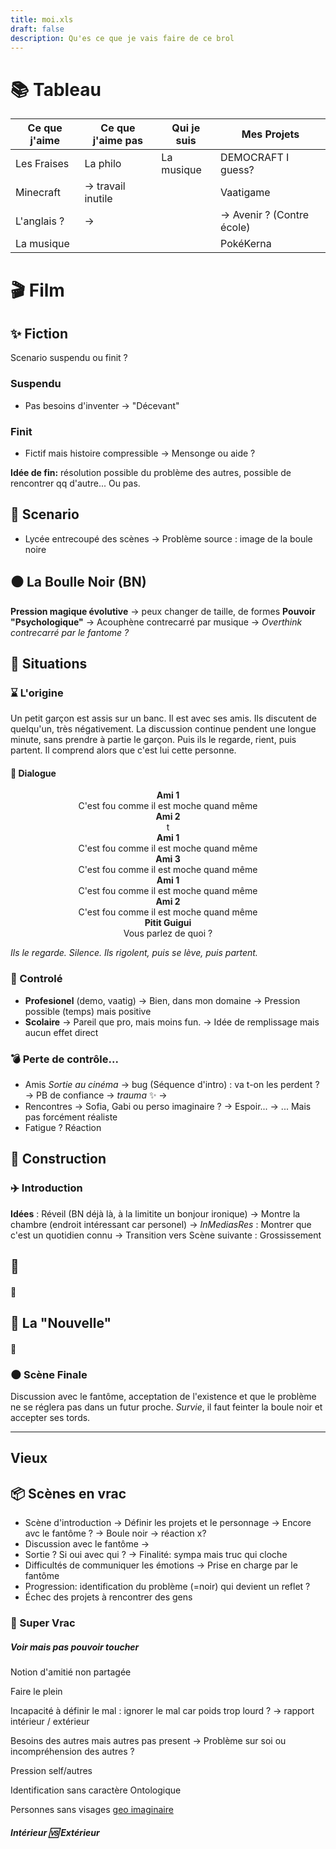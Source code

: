```yaml
---
title: moi.xls
draft: false
description: Qu'es ce que je vais faire de ce brol
---
```

# 📚 Tableau
| Ce que j'aime | Ce que j'aime pas  | Qui je suis | Mes Projets                |
| ------------- | ------------------ | ----------- | -------------------------- |
| Les Fraises   | La philo           | La musique  | DEMOCRAFT I guess?         |
| Minecraft     | -> travail inutile |             | Vaatigame                  |
| L'anglais ?   | ->                 |             | -> Avenir ? (Contre école) |
| La musique    |                    |             | PokéKerna                  |

# 🎬 Film
## ✨️ Fiction
Scenario suspendu ou finit ?
### Suspendu
- Pas besoins d'inventer
  -> "Décevant"
### Finit
- Fictif mais histoire compressible
  -> Mensonge ou aide ?

**Idée de fin:** résolution possible du problème des autres, possible de rencontrer qq d'autre... Ou pas.

## 📅 Scenario
- Lycée entrecoupé des scènes
  -> Problème source : image de la boule noire

## ⚫️ La Boulle Noir (BN)
**Pression magique évolutive** -> peux changer de taille, de formes
**Pouvoir "Psychologique"**
-> Acouphène contrecarré par musique
-> *Overthink contrecarré par le fantome ?*
## 🖤 Situations
### ⌛️ L'origine
Un petit garçon est assis sur un banc. Il est avec ses amis. Ils discutent de quelqu'un, très négativement. La discussion continue pendent une longue minute, sans prendre à partie le garçon. Puis ils le regarde, rient, puis partent. Il comprend alors que c'est lui cette personne.

#### 💬 Dialogue
<center><strong>Ami 1</strong></center>
<center>C'est fou comme il est moche quand même</center>

<center><strong>Ami 2</strong></center>
<center>t</center>

<center><strong>Ami 1</strong></center>
<center>C'est fou comme il est moche quand même</center>

<center><strong>Ami 3</strong></center>
<center>C'est fou comme il est moche quand même</center>

<center><strong>Ami 1</strong></center>
<center>C'est fou comme il est moche quand même</center>

<center><strong>Ami 2</strong></center>
<center>C'est fou comme il est moche quand même</center>

<center><strong>Pitit Guigui</strong></center>
<center>Vous parlez de quoi ?</center>

*Ils le regarde. Silence. Ils rigolent, puis se lève, puis partent.*

### 🧊 Controlé
- **Profesionel** (demo, vaatig)
  -> Bien, dans mon domaine
  -> Pression possible (temps) mais positive
- **Scolaire** 
  -> Pareil que pro, mais moins fun.
  -> Idée de remplissage mais aucun effet direct
### 💣 Perte de contrôle...
- Amis *Sortie au cinéma*
  -> bug (Séquence d'intro) : va t-on les perdent ? 
  -> PB de confiance -> $trauma$ ✨️
  ->
- Rencontres
  -> Sofia, Gabi ou perso imaginaire ?
  -> Espoir...
  -> ... Mais pas forcément réaliste
- Fatigue ? Réaction

## 🧭 Construction
### ✈️ Introduction
**Idées** : Réveil (BN déjà là, à la limitite un bonjour ironique)
-> Montre la chambre (endroit intéressant car personel)
-> $In‎  Medias‎  Res$ :  Montrer que c'est un quotidien connu
-> Transition vers Scène suivante : Grossissement
## 🫠
#### 👤
## 🫥 La "Nouvelle"
#### 👤
### 🌑 Scène Finale
Discussion avec le fantôme, acceptation de l'existence et que le problème ne se réglera pas dans un futur proche. *Survie*, il faut feinter la boule noir et accepter ses tords.

---

## Vieux
## 📦 Scènes en vrac
- Scène d'introduction
  -> Définir les projets et le personnage
  -> Encore avc le fantôme ? 
  -> Boule noir -> réaction x?
- Discussion avec le fantôme
  ->
- Sortie ? Si oui avec qui ?
  -> Finalité: sympa mais truc qui cloche
- Difficultés de communiquer les émotions
  -> Prise en charge par le fantôme
- Progression: identification du problème (=noir) qui devient un reflet ? 
- Échec des projets à rencontrer des gens

### 💽 Super Vrac
##### Voir mais pas pouvoir toucher 
Notion d'amitié non partagée

Faire le plein

Incapacité à définir le mal : ignorer le mal car poids trop lourd ?
-> rapport intérieur / extérieur 

Besoins des autres mais autres pas present
-> Problème sur soi ou incompréhension des autres ?

Pression self/autres

Identification sans caractère Ontologique

Personnes sans visages [geo imaginaire](#)
##### Intérieur 🆚️ Extérieur
